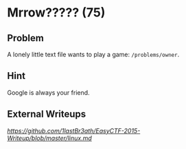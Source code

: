 # Mrrow????? (75)

## Problem

A lonely little text file wants to play a game: `/problems/owner`.

## Hint

Google is always your friend.

## External Writeups

*https://github.com/1lastBr3ath/EasyCTF-2015-Writeup/blob/master/linux.md*
